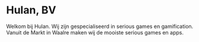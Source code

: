 # Hulan, BV

Welkom bij Hulan. Wij zijn gespecialiseerd in serious games en gamification. Vanuit de Markt in Waalre maken wij de mooiste serious games en apps.
